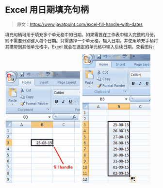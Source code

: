 # Excel 用日期填充句柄

> 原文：<https://www.javatpoint.com/excel-fill-handle-with-dates>

填充句柄可用于填充多个单元格中的日期。如果需要在工作表中输入完整的月份，则不需要分别键入每个日期。只需选择一个单元格，输入日期，并使用填充手柄将其携带到其他单元格中，Excel 就会在选定的单元格中输入后续日期。查看图片:

![Fill Handle with dates in Excel](img/06b2e99f1af5ac083c6c12c4a0fd1e24.png)
![Fill Handle with dates in Excel 2](img/ec92e27e9a6db084fe11388951ca31b1.png)